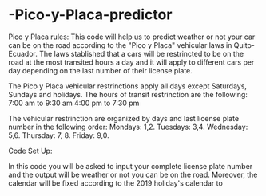 # -Pico-y-Placa-predictor

Pico y Placa rules:
This code will help us to predict weather or not  your car can be on the road according to the "Pico y Placa" vehicular laws in Quito-Ecuador. The laws stablished that a cars will be restrincted to be on the road at the most transited  hours a day and it will apply to different cars per day depending on the last number of their license plate.

The Pico y Placa vehicular restrinctions apply all days except Saturdays, Sundays and holidays. The hours of transit restrinction are the following:
7:00 am to 9:30 am
4:00 pm to 7:30 pm

The vehicular restrinction are organized by days and last license plate number in the following order:
Mondays: 1,2.
Tuesdays: 3,4.
Wednesday: 5,6.
Thursday: 7, 8.
Friday: 9,0. 

Code Set Up: 

In this code you will be asked to input your complete license plate number and the output will be weather or not you can be on the road. Moreover, the calendar will be fixed according to the 2019  holiday's calendar to 






